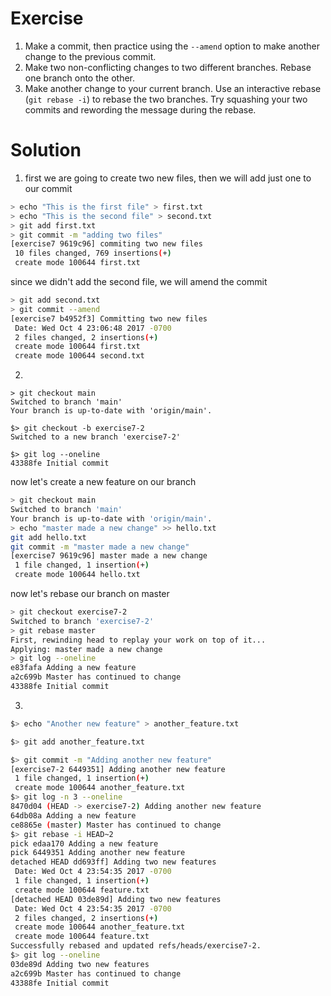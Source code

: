 # Exercise
1. Make a commit, then practice using the `--amend` option to make another change to the previous commit.
2. Make two non-conflicting changes to two different branches. Rebase one branch onto the other.
3. Make another change to your current branch. Use an interactive rebase (`git rebase -i`) to rebase the two branches. Try squashing your two commits and rewording the message during the rebase.

# Solution

1. first we are going to create two new files, then we will add just one to our commit
``` bash
> echo "This is the first file" > first.txt
> echo "This is the second file" > second.txt
> git add first.txt
> git commit -m "adding two files"
[exercise7 9619c96] commiting two new files
 10 files changed, 769 insertions(+)
 create mode 100644 first.txt
```
since we didn't add the second file, we will amend the commit
``` bash
> git add second.txt
> git commit --amend
[exercise7 b4952f3] Committing two new files
 Date: Wed Oct 4 23:06:48 2017 -0700
 2 files changed, 2 insertions(+)
 create mode 100644 first.txt
 create mode 100644 second.txt
 ```
 2.
 ```
 > git checkout main
 Switched to branch 'main'
Your branch is up-to-date with 'origin/main'.

$> git checkout -b exercise7-2
Switched to a new branch 'exercise7-2'

$> git log --oneline
43388fe Initial commit
```
now let's create a new feature on our branch
``` bash
> git checkout main
Switched to branch 'main'
Your branch is up-to-date with 'origin/main'.
> echo "master made a new change" >> hello.txt
git add hello.txt
git commit -m "master made a new change"
[exercise7 9619c96] master made a new change
 1 file changed, 1 insertion(+)
 create mode 100644 hello.txt
```
now let's rebase our branch on master
``` bash
> git checkout exercise7-2
Switched to branch 'exercise7-2'
> git rebase master
First, rewinding head to replay your work on top of it...
Applying: master made a new change
> git log --oneline
e83fafa Adding a new feature
a2c699b Master has continued to change
43388fe Initial commit
```

3. 
``` bash
$> echo "Another new feature" > another_feature.txt

$> git add another_feature.txt

$> git commit -m "Adding another new feature"
[exercise7-2 6449351] Adding another new feature
 1 file changed, 1 insertion(+)
 create mode 100644 another_feature.txt
$> git log -n 3 --oneline
8470d04 (HEAD -> exercise7-2) Adding another new feature
64db08a Adding a new feature
ce8865e (master) Master has continued to change
$> git rebase -i HEAD~2
pick edaa170 Adding a new feature
pick 6449351 Adding another new feature
detached HEAD dd693ff] Adding two new features
 Date: Wed Oct 4 23:54:35 2017 -0700
 1 file changed, 1 insertion(+)
 create mode 100644 feature.txt
[detached HEAD 03de89d] Adding two new features
 Date: Wed Oct 4 23:54:35 2017 -0700
 2 files changed, 2 insertions(+)
 create mode 100644 another_feature.txt
 create mode 100644 feature.txt
Successfully rebased and updated refs/heads/exercise7-2.
$> git log --oneline
03de89d Adding two new features
a2c699b Master has continued to change
43388fe Initial commit
```


